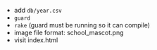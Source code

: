 * add `db/year.csv`
* `guard`
* `rake` (guard must be running so it can compile)
* image file format: school_mascot.png
* visit index.html
